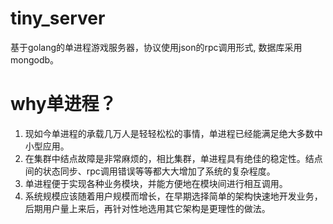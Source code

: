 # tiny_server
基于golang的单进程游戏服务器，协议使用json的rpc调用形式, 数据库采用mongodb。 

# why单进程？
1. 现如今单进程的承载几万人是轻轻松松的事情，单进程已经能满足绝大多数中小型应用。
2. 在集群中结点故障是非常麻烦的，相比集群，单进程具有绝佳的稳定性。结点间的状态同步、rpc调用错误等等都大大增加了系统的复杂程度。
3. 单进程便于实现各种业务模块，并能方便地在模块间进行相互调用。
4. 系统规模应该随着用户规模而增长，在早期选择简单的架构快速地开发业务，后期用户量上来后，再针对性地选用其它架构是更理性的做法。
